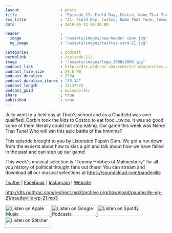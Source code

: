 ```yaml
---
layout                  : posts
title                   : "Episode 21: Field Day, Costco, Name That Tune, Tommy Hobbes"
rss_title               : "21: Field Day, Costco, Name That Tune, Tommy Hobbes"
date                    : 2019-06-13 09:30:00

header                  : 
  image                 : "/assets/images/new-header copy.jpg"
  og_image              : "/assets/images/twitter-card-21.jpg"

categories              : podcast
permalink               : /episode-21/
image                   : "/assets/images/logo_2000x2000.jpg"
podcast_link            : http://dts.podtrac.com/redirect.mp3/archive.org/download/paudeville-ep-21/paudeville-ep-21.mp3
podcast_file_size       : 29.6 MB
podcast_duration        : 2594
podcast_duration_itunes : "43:14"
podcast_length          : 31137523
podcast_guid            : episode-21/
share                   : true
published               : true 
---
```

Julie went to a field day at Theo's school and as a Chatfield was over qualified.
Corbin took the kids to Costco to eat food...twice. It was so good some of them literally could not stop eating.
Our game this week was Name That Tune! Who will win this epic battle of the hmmms?

This episode brought to you by Listerated Pepsin Gum. We get a run down from the experts about how to kiss a girl and talk about how we have failed in the past and can step up our game!

This week's musical selection is "Tommy Hobbes of Malmesbury" for all you history of political thought fans out there! You can stream and download all our musical selections at <a href="https://soundcloud.com/paudeville">https://soundcloud.com/paudeville</a>

<a href="https://twitter.com/paudeville">Twitter</a> | <a href="https://www.facebook.com/paudeville">Facebook</a> | <a href="https://www.instagram.com/paudevilleshow/">Instagram</a> | <a href="https://paudeville.com/">Website</a>

http://dts.podtrac.com/redirect.mp3/archive.org/download/paudeville-ep-21/paudeville-ep-21.mp3

<a href="https://itunes.apple.com/us/podcast/paudeville/id1450915591">
	<img src='{{ site.url }}{{ site.baseurl }}/assets/images/US_UK_Apple_Podcasts_Listen_Badge_RGB_140x34.png' width='140px' height='34' alt='Listen on Apple Music'/>
</a>
<a href="https://play.google.com/music/m/Igre2ostm2ltqiq4sabzzrl5jcy?t=Paudeville">
	<img src='{{ site.url }}{{ site.baseurl }}/assets/images/google_podcasts_badge_140x34.png' width='140px' height='34' alt='Listen on Google Podcasts'/>
</a>
<a href="https://open.spotify.com/show/4q5RNUUtU4XFqsymP7dcTw">
	<img src='{{ site.url }}{{ site.baseurl }}/assets/images/Spotify_Listen_Badge_RGB_140x34.png' width='140px' height='34' alt='Listen on Spotify'/>
</a>
<a href="https://www.stitcher.com/s?fid=363388&refid=stpr">
	<img src='{{ site.url }}{{ site.baseurl }}/assets/images/Stitcher_Listen_Badge_Color_Dark_BG_140x34.png' width='140px' height='34' alt='Listen on Stitcher'/>
</a>

